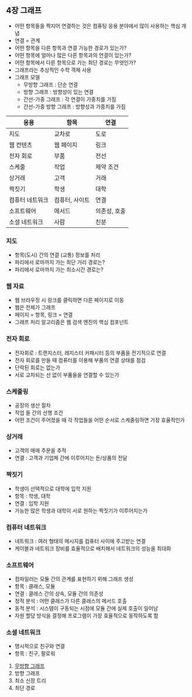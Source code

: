 ## 4장 그래프

- 어떤 항목들을 짝지어 연결하는 것은 컴퓨팅 응용 분야에서 많이 사용하는 핵심 개념
- 연결 = 관계
- 어떤 항목을 다른 항목과 연결 가능한 경로가 있는가?
- 어떤 항목에 얼마나 많은 다른 항목과의 연결이 있는가?
- 어떤 항목에서 다른 항목으로 가는 최단 경로는 무엇인가?
- 그래프라는 추상적인 수학 객체 사용
- 그래프 모델
    - 무방향 그래프 : 단순 연결
    - 방향 그래프 : 방향성이 있는 연결
    - 간선-가중 그래프 : 각 연결이 가중치를 가짐
    - 간선-가중 방향 그래프 : 방향성과 가중치를 가짐

| 응용       | 항목       | 연결      |
|----------|----------|---------|
| 지도       | 교차로      | 도로      |
| 웹 컨텐츠    | 웹 페이지    | 링크      |
| 전자 회로    | 부품       | 전선      |
| 스케줄      | 작업       | 제약 조건   |
| 상거래      | 고객       | 거래      |
| 짝짓기      | 학생       | 대학      |
| 컴퓨터 네트워크 | 컴퓨터, 사이트 | 연결      |
| 소프트웨어    | 메서드      | 의존성, 호출 |
| 소셜 네트워크  | 사람       | 친분      |

### 지도

- 항목(도시) 간의 연결 (교통) 정보를 처리
- 파리에서 로마까지 가는 최단 거리 경로는?
- 파리에서 로마까지 가는 최소시간 경로는?

### 웹 자료

- 웹 브라우징 시 링크를 클릭하면 다른 페이지로 이동
- 웹은 전체가 그래프
- 페이지 = 항목, 링크 = 연결
- 그래프 처리 알고리즘은 웹 검색 엔진의 핵심 컴포넌트

### 전자 회로

- 전자회로 : 트랜지스터, 레지스터 커패시터 등의 부품을 전기적으로 연결
- 전자 회로를 만들 때 컴퓨터를 이용해 부품의 연결 상태를 점검
- 단락된 회로는 없는가
- 서로 교차되는 선 없이 부품들을 연결할 수 있는가

### 스케줄링

- 공장의 생산 절차
- 작업 들 간의 선행 조건
- 어떤 조건이 주어졌을 때 각 작업들을 어떤 순서로 스케줄링하면 가장 효율적인가

### 상거래

- 고객의 매매 주문을 추적
- 연결 : 고객과 기업체 간에 이루어지는 돈/상품의 전달

### 짝짓기

- 학생이 선택적으로 대학에 입학 지원
- 항목 : 학생, 대학
- 연결 : 입학 지원
- 가능한 많은 학생과 대학이 서로 원하는 짝짓기가 이루어지는가

### 컴퓨터 네트워크

- 네트워크 : 여러 형태의 메시지를 컴퓨터 사이에 주고받는 연결
- 케이블과 네트워크 장비를 효율적으로 배치해서 네트워크의 성능을 최대화

### 소프트웨어

- 컴파일러는 모듈 간의 관계를 표현하기 위해 그래프 생성
- 항목 : 클래스, 모듈
- 연결 : 클래스 간의 상속, 모듈 간의 의존성
- 정적 분석 : 어떤 클래스가 다른 클래스의 메서드 호출
- 동적 분석 : 시스템이 구동되는 시점에 모듈 간에 실제 호출이 일어남
- 자원 할당 방식을 결정해 프로그램이 가장 효율적으로 동작하도록 함

### 소셜 네트워크

- 명시적으로 친구와 연결
- 항목 : 친구, 팔로워

1. [무방향 그래프](1_무방향_그래프.md)
2. 방향 그래프
3. 최소 신장 트리
4. 최단 경로